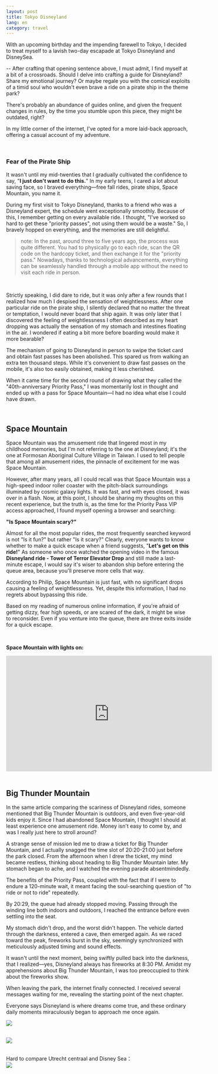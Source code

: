 ```yaml
---
layout: post
title: Tokyo Disneyland
lang: en
category: travel
---
```


With an upcoming birthday and the impending farewell to Tokyo, I decided to treat myself to a lavish two-day escapade at Tokyo Disneyland and DisneySea.

-- After crafting that opening sentence above, I must admit, I find myself at a bit of a crossroads. Should I delve into crafting a guide for Disneyland? Share my emotional journey? Or maybe regale you with the comical exploits of a timid soul who wouldn't even brave a ride on a pirate ship in the theme park?

There's probably an abundance of guides online, and given the frequent changes in rules, by the time you stumble upon this piece, they might be outdated, right?

In my little corner of the internet, I've opted for a more laid-back approach, offering a casual account of my adventure.

<br/>

### Fear of the Pirate Ship

It wasn't until my mid-twenties that I gradually cultivated the confidence to say, "**I just don't want to do this.**" In my early teens, I cared a lot about saving face, so I braved everything—free fall rides, pirate ships, Space Mountain, you name it.

During my first visit to Tokyo Disneyland, thanks to a friend who was a Disneyland expert, the schedule went exceptionally smoothly. Because of this, I remember getting on every available ride. I thought, "I've worked so hard to get these "priority passes", not using them would be a waste." So, I bravely hopped on everything, and the memories are still delightful.

> note: In the past, around three to five years ago, the process was quite different. You had to physically go to each ride, scan the QR code on the hardcopy ticket, and then exchange it for the "priority pass." Nowadays, thanks to technological advancements, everything can be seamlessly handled through a mobile app without the need to visit each ride in person.

<br/>

Strictly speaking, I did dare to ride, but it was only after a few rounds that I realized how much I despised the sensation of weightlessness. After one particular ride on the pirate ship, I silently declared that no matter the threat or temptation, I would never board that ship again. It was only later that I discovered the feeling of weightlessness I often described as my heart dropping was actually the sensation of my stomach and intestines floating in the air. I wondered if eating a bit more before boarding would make it more bearable?

The mechanism of going to Disneyland in person to swipe the ticket card and obtain fast passes has been abolished. This spared us from walking an extra ten thousand steps. While it's convenient to draw fast passes on the mobile, it's also too easily obtained, making it less cherished.

When it came time for the second round of drawing what they called the "40th-anniversary Priority Pass," I was momentarily lost in thought and ended up with a pass for Space Mountain—I had no idea what else I could have drawn.

<br/>

## Space Mountain

Space Mountain was the amusement ride that lingered most in my childhood memories, but I'm not referring to the one at Disneyland; it's the one at Formosan Aboriginal Culture Village in Taiwan. I used to tell people that among all amusement rides, the pinnacle of excitement for me was Space Mountain.

However, after many years, all I could recall was that Space Mountain was a high-speed indoor roller coaster with the pitch-black surroundings illuminated by cosmic galaxy lights. It was fast, and with eyes closed, it was over in a flash. Now, at this point, I should be sharing my thoughts on this recent experience, but the truth is, as the time for the Priority Pass VIP access approached, I found myself opening a browser and searching:

**"Is Space Mountain scary?"**

Almost for all the most popular rides, the most frequently searched keyword is not "Is it fun?" but rather "Is it scary?" Clearly, everyone wants to know whether to make a quick escape when a friend suggests, "**Let's get on this ride!**" As someone who once watched the opening video in the famous **Disneyland ride - Tower of Terror Elevator Drop** and still made a last-minute escape, I would say it's wiser to abandon ship before entering the queue area, because you'll preserve more cells that way.

According to Philip, Space Mountain is just fast, with no significant drops causing a feeling of weightlessness. Yet, despite this information, I had no regrets about bypassing this ride.

Based on my reading of numerous online information, if you're afraid of getting dizzy, fear high speeds, or are scared of the dark, it might be wise to reconsider. Even if you venture into the queue, there are three exits inside for a quick escape.

<br/>

**Space Mountain with lights on:**

<div class="videowrapper">
<iframe width="560" height="315" src="https://www.youtube.com/embed/HLzq3NDCdvU?si=AoTbNU3FLarfwWKe" title="YouTube video player" frameborder="0" allow="accelerometer; autoplay; clipboard-write; encrypted-media; gyroscope; picture-in-picture; web-share" allowfullscreen></iframe>
</div>

<br/>

## Big Thunder Mountain


In the same article comparing the scariness of Disneyland rides, someone mentioned that Big Thunder Mountain is outdoors, and even five-year-old kids enjoy it. Since I had abandoned Space Mountain, I thought I should at least experience one amusement ride. Money isn't easy to come by, and was I really just here to stroll around?

A strange sense of mission led me to draw a ticket for Big Thunder Mountain, and I actually snagged the time slot of 20:20-21:00 just before the park closed. From the afternoon when I drew the ticket, my mind became restless, thinking about heading to Big Thunder Mountain later. My stomach began to ache, and I watched the evening parade absentmindedly.

The benefits of the Priority Pass, coupled with the fact that if I were to endure a 120-minute wait, it meant facing the soul-searching question of "to ride or not to ride" repeatedly.

By 20:29, the queue had already stopped moving. Passing through the winding line both indoors and outdoors, I reached the entrance before even settling into the seat.

My stomach didn't drop, and the worst didn't happen. The vehicle darted through the darkness, entered a cave, then emerged again. As we raced toward the peak, fireworks burst in the sky, seemingly synchronized with meticulously adjusted timing and sound effects.

It wasn't until the next moment, being swiftly pulled back into the darkness, that I realized—yes, Disneyland always has fireworks at 8:30 PM. Amidst my apprehensions about Big Thunder Mountain, I was too preoccupied to think about the fireworks show.

When leaving the park, the internet finally connected. I received several messages waiting for me, revealing the starting point of the next chapter.


Everyone says Disneyland is where dreams come true, and these ordinary daily moments miraculously began to approach me once again.





![](/assets/img/Tokyo/IMG_7620.JPG)<br/> <br/>

![](/assets/img/Tokyo/IMG_7621.JPG)<br/> <br/>

Hard to compare Utrecht centraal and Disney Sea：<br/>
![](/assets/img/Tokyo/IMG_7641.JPG)<br/> <br/>